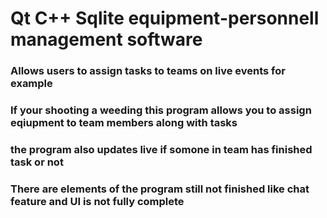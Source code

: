# Qt C++ Sqlite equipment-personnell management software

### Allows users to assign tasks to teams on live events for example 
### If your shooting a weeding this program allows you to assign eqiupment to team members along with tasks 
### the program also updates live if somone in team has finished task or not


### There are elements of the program still not finished like chat feature and UI is not fully complete 